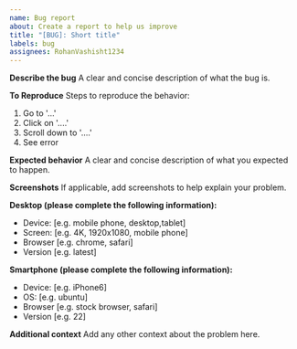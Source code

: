 ```yaml
---
name: Bug report
about: Create a report to help us improve
title: "[BUG]: Short title"
labels: bug
assignees: RohanVashisht1234
---
```


**Describe the bug**
A clear and concise description of what the bug is.

**To Reproduce**
Steps to reproduce the behavior:

1. Go to '...'
2. Click on '....'
3. Scroll down to '....'
4. See error

**Expected behavior**
A clear and concise description of what you expected to happen.

**Screenshots**
If applicable, add screenshots to help explain your problem.

**Desktop (please complete the following information):**

- Device: [e.g. mobile phone, desktop,tablet]
- Screen: [e.g. 4K, 1920x1080, mobile phone]
- Browser [e.g. chrome, safari]
- Version [e.g. latest]

**Smartphone (please complete the following information):**

- Device: [e.g. iPhone6]
- OS: [e.g. ubuntu]
- Browser [e.g. stock browser, safari]
- Version [e.g. 22]

**Additional context**
Add any other context about the problem here.
